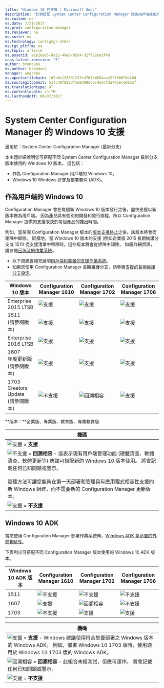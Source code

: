 ```yaml
---
title: "Windows 10 的支援 | Microsoft Docs"
description: "針對搭配 System Center Configuration Manager 做為用戶端或用於 OSD 的狀況，了解支援的 Windows 10 版本。"
ms.custom: na
ms.date: 7/31/2017
ms.prod: configuration-manager
ms.reviewer: na
ms.suite: na
ms.technology: configmgr-other
ms.tgt_pltfrm: na
ms.topic: article
ms.assetid: a1626a65-da22-49e0-9564-d2f752ea3f4b
caps.latest.revision: "5"
author: brenduns
ms.author: brenduns
manager: angrobe
ms.openlocfilehash: 1d2e6e128531237ed76f94584aa42f76067db164
ms.sourcegitcommit: 51fc48fb023f1e8d995c6c4eacfda7dbec4d0b2f
ms.translationtype: HT
ms.contentlocale: zh-TW
ms.lasthandoff: 08/07/2017
---
```

# <a name="support-for-windows-10-for-system-center-configuration-manager"></a>System Center Configuration Manager 的 Windows 10 支援  

適用於：System Center Configuration Manager (最新分支)


 本主題詳細說明您可搭配不同 System Center Configuration Manager 最新分支版本使用的 Windows 10 版本。 這包括：
 -  作為 Configuration Manager 用戶端的 Windows 10。
 -  Windows 10 Windows 評定及部署套件 (ADK)。

## <a name="windows-10-as-a-client"></a>作為用戶端的 Windows 10
Configuration Manager 會在每個新 Windows 10 版本發行之後，盡快支援以新版本做為用戶端。 因為產品具有個別的開發和發行排程，所以 Configuration Manager 提供的支援取決於每個產品的推出時間。

例如，當某個 Configuration Manager 版本的[版本支援終止](/sccm/core/servers/manage/current-branch-versions-supported)之後，該版本將會從矩陣中卸除。 同樣地，當 Windows 10 版本的支援 (例如企業版 2015 長期維護分支或 1511) 從支援清單中移除時，這些版本將會從矩陣中卸除。 如需詳細資訊，請參閱[已淘汰的作業系統](/sccm/core/plan-design/changes/removed-and-deprecated-features#deprecated-operating-systems)。

-   以下資訊會補充說明[用戶端和裝置的支援作業系統](/sccm/core/plan-design/configs/supported-operating-systems-for-clients-and-devices)。
-   如果您使用 Configuration Manager 長期維護分支，請參閱[支援的長期維護分支設定](/sccm/core/understand/supported-configurations-for-ltsb)。

|Windows 10 版本                    |Configuration Manager 1610          |    Configuration Manager 1702          |    Configuration Manager 1706 |
|---------------------|-----|-----|-----|
|Enterprise 2015 LTSB                   |![支援](media/green_check.png) |![支援](media/green_check.png) |![支援](media/green_check.png) |
|1511  <br />(請參閱版本)           |![支援](media/green_check.png) |![支援](media/green_check.png) |![支援](media/green_check.png) |
|Enterprise 2016 LTSB                   |![支援](media/green_check.png) |![支援](media/green_check.png) |![支援](media/green_check.png) |
|1607   <br />年度更新版<br />(請參閱版本)   |![支援](media/green_check.png) |![支援](media/green_check.png)            |![支援](media/green_check.png) |
|1703   <br />Creators Update<br />(請參閱版本)      |![不支援](media/Red_X.png)   |![回溯相容](media/blue_compat.png) |![支援](media/green_check.png) |


**版本：**企業版、專業版、教育版、專業教育版   

|機碼|
|--|
|![支援](media/green_check.png) = **支援**  |
|![不支援](media/blue_compat.png)  = **回溯相容** - 這表示現有用戶端管理功能 (硬體清查、軟體清查、軟體更新等) 應該可搭配新的 Windows 10 版本使用。 將會記載任何已知問題或警示。 <br><br>這種方法可讓您能夠在第一天部署和管理具有應用程式相容性支援的新 Windows 組建，而不需要新的 Configuration Manager 更新版本。 |
|![支援](media/Red_X.png) = **不支援**|


## <a name="windows-10-adk"></a>Windows 10 ADK
當您使用 Configuration Manager 部署作業系統時，[Windows ADK 是必要的外部相依性](/sccm/osd/plan-design/infrastructure-requirements-for-operating-system-deployment)。

下表列出可搭配不同 Configuration Manager 版本使用的 Windows 10 ADK 版本。

|Windows 10 ADK 版本  |Configuration Manager 1610 |Configuration Manager 1702   |Configuration Manager 1706 |
|--------------------|-----|-----|-----|
|1511  |![不支援](media/Red_X.png)             |![不支援](media/Red_X.png)              |![不支援](media/Red_X.png)|
|1607  |![支援](media/green_check.png)           |![回溯相容](media/blue_compat.png) |![不支援](media/Red_X.png)|
|1703  |![不支援](media/Red_X.png)             |![支援](media/green_check.png)            |![支援](media/green_check.png) |  

|機碼|
|--|
|![支援](media/green_check.png) = **支援** - Windows 建議使用符合您要部署之 Windows 版本的 Windows ADK。 例如，部署 Windows 10 1703 版時，使用適用於 Windows 10 1703 版的 Windows ADK。  |
|![回溯相容](media/blue_compat.png)  = **回溯相容** - 此組合未經測試，但應可運作。 將會記載任何已知問題或警示。 |
|![支援](media/Red_X.png) = **不支援**|
